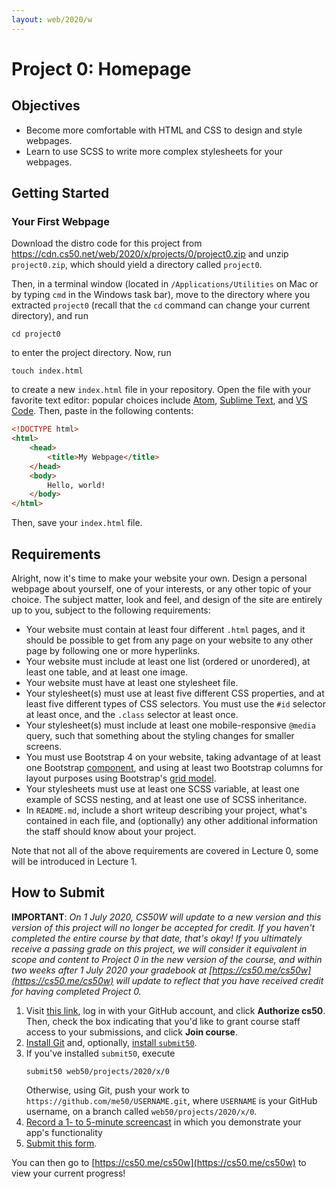 ```yaml
---
layout: web/2020/w
---
```


# Project 0: Homepage

## Objectives

* Become more comfortable with HTML and CSS to design and style webpages.
* Learn to use SCSS to write more complex stylesheets for your webpages.

## Getting Started

### Your First Webpage

Download the distro code for this project from <https://cdn.cs50.net/web/2020/x/projects/0/project0.zip> and unzip `project0.zip`, which should yield a directory called `project0`.

Then, in a terminal window (located in `/Applications/Utilities` on Mac or by typing
`cmd` in the Windows task bar), move to the directory where you extracted `project0`
(recall that the `cd` command can change your current directory), and run

```
cd project0
```

to enter the project directory. Now, run

```
touch index.html
```

to create a new `index.html` file in your repository. Open the file with your
favorite text editor: popular choices include [Atom](https://atom.io/),
[Sublime Text](https://www.sublimetext.com/), and [VS
Code](https://code.visualstudio.com/). Then, paste in the following contents:

```html
<!DOCTYPE html>
<html>
    <head>
        <title>My Webpage</title>
    </head>
    <body>
        Hello, world!
    </body>
</html>
```

Then, save your `index.html` file.

## Requirements

Alright, now it's time to make your website your own. Design a personal webpage
about yourself, one of your interests, or any other topic of your choice. The
subject matter, look and feel, and design of the site are entirely up to you,
subject to the following requirements:

* Your website must contain at least four different `.html` pages, and it
  should be possible to get from any page on your website to any other page by
  following one or more hyperlinks.
* Your website must include at least one list (ordered or unordered), at least
  one table, and at least one image.
* Your website must have at least one stylesheet file.
* Your stylesheet(s) must use at least five different CSS properties, and at
  least five different types of CSS selectors. You must use the `#id` selector
  at least once, and the `.class` selector at least once.
* Your stylesheet(s) must include at least one mobile-responsive `@media` query,
  such that something about the styling changes for smaller screens.
* You must use Bootstrap 4 on your website, taking advantage of at least one
  Bootstrap [component](https://getbootstrap.com/docs/4.3/components/),
  and using at least two Bootstrap columns for layout purposes using
  Bootstrap's [grid model](https://getbootstrap.com/docs/4.3/layout/grid/).
* Your stylesheets must use at least one SCSS variable, at least one example of
  SCSS nesting, and at least one use of SCSS inheritance.
* In `README.md`, include a short writeup describing your project, what's
  contained in each file, and (optionally) any other additional information the
  staff should know about your project.

Note that not all of the above requirements are covered in Lecture 0, some will
be introduced in Lecture 1.

## How to Submit

**IMPORTANT**: *On 1 July 2020, CS50W will update to a new version and this version of this project will no longer be accepted for credit. If you haven't completed the entire course by that date, that's okay! If you ultimately receive a passing grade on this project, we will consider it equivalent in scope and content to Project 0 in the new version of the course, and within two weeks after 1 July 2020 your gradebook at [https://cs50.me/cs50w](https://cs50.me/cs50w) will update to reflect that you have received credit for having completed Project 0.*

1. Visit [this link](https://submit.cs50.io/invites/89679428401548238ceb022f141b9947), log in with your GitHub account, and click **Authorize cs50**. Then, check the box indicating that you'd like to grant course staff access to your submissions, and click **Join course**.
1. [Install Git](https://git-scm.com/downloads) and, optionally, [install `submit50`](https://cs50.readthedocs.io/submit50/).
1. If you've installed `submit50`, execute
   ```
   submit50 web50/projects/2020/x/0
   ```
   Otherwise, using Git, push your work to `https://github.com/me50/USERNAME.git`, where `USERNAME` is your GitHub username, on a branch called `web50/projects/2020/x/0`.
1. [Record a 1- to 5-minute screencast](https://www.howtogeek.com/205742/how-to-record-your-windows-mac-linux-android-or-ios-screen/) in which you demonstrate your app's functionality
1. [Submit this form](https://forms.cs50.io/abfa3784-fafd-4797-8e9d-74a4802328d5).

You can then go to [https://cs50.me/cs50w](https://cs50.me/cs50w) to view your current progress!
